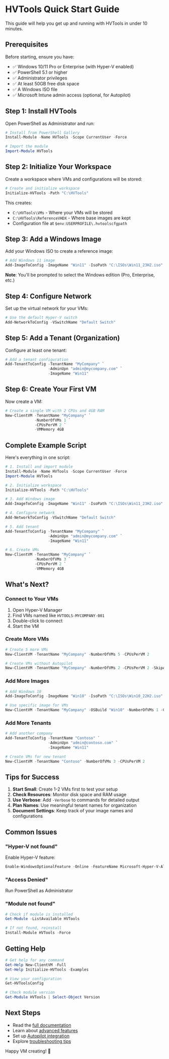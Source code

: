 # HVTools Quick Start Guide

This guide will help you get up and running with HVTools in under 10 minutes.

## Prerequisites

Before starting, ensure you have:
- ✅ Windows 10/11 Pro or Enterprise (with Hyper-V enabled)
- ✅ PowerShell 5.1 or higher
- ✅ Administrator privileges
- ✅ At least 50GB free disk space
- ✅ A Windows ISO file
- ✅ Microsoft Intune admin access (optional, for Autopilot)

## Step 1: Install HVTools

Open PowerShell as Administrator and run:

```powershell
# Install from PowerShell Gallery
Install-Module -Name HVTools -Scope CurrentUser -Force

# Import the module
Import-Module HVTools
```

## Step 2: Initialize Your Workspace

Create a workspace where VMs and configurations will be stored:

```powershell
# Create and initialize workspace
Initialize-HVTools -Path "C:\HVTools"
```

This creates:
- `C:\HVTools\VMs` - Where your VMs will be stored
- `C:\HVTools\ReferenceVHDX` - Where base images are kept
- Configuration file at `$env:USERPROFILE\.hvtoolscfgpath`

## Step 3: Add a Windows Image

Add your Windows ISO to create a reference image:

```powershell
# Add Windows 11 image
Add-ImageToConfig -ImageName "Win11" -IsoPath "C:\ISOs\Win11_23H2.iso"
```

**Note**: You'll be prompted to select the Windows edition (Pro, Enterprise, etc.)

## Step 4: Configure Network

Set up the virtual network for your VMs:

```powershell
# Use the default Hyper-V switch
Add-NetworkToConfig -VSwitchName "Default Switch"
```

## Step 5: Add a Tenant (Organization)

Configure at least one tenant:

```powershell
# Add a tenant configuration
Add-TenantToConfig -TenantName "MyCompany" `
                   -AdminUpn "admin@mycompany.com" `
                   -ImageName "Win11"
```

## Step 6: Create Your First VM

Now create a VM:

```powershell
# Create a single VM with 2 CPUs and 4GB RAM
New-ClientVM -TenantName "MyCompany" `
             -NumberOfVMs 1 `
             -CPUsPerVM 2 `
             -VMMemory 4GB
```

## Complete Example Script

Here's everything in one script:

```powershell
# 1. Install and import module
Install-Module -Name HVTools -Scope CurrentUser -Force
Import-Module HVTools

# 2. Initialize workspace
Initialize-HVTools -Path "C:\HVTools"

# 3. Add Windows image
Add-ImageToConfig -ImageName "Win11" -IsoPath "C:\ISOs\Win11_23H2.iso"

# 4. Configure network
Add-NetworkToConfig -VSwitchName "Default Switch"

# 5. Add tenant
Add-TenantToConfig -TenantName "MyCompany" `
                   -AdminUpn "admin@mycompany.com" `
                   -ImageName "Win11"

# 6. Create VMs
New-ClientVM -TenantName "MyCompany" `
             -NumberOfVMs 3 `
             -CPUsPerVM 2 `
             -VMMemory 4GB
```

## What's Next?

### Connect to Your VMs
1. Open Hyper-V Manager
2. Find VMs named like `HVTOOLS-MYCOMPANY-001`
3. Double-click to connect
4. Start the VM

### Create More VMs
```powershell
# Create 5 more VMs
New-ClientVM -TenantName "MyCompany" -NumberOfVMs 5 -CPUsPerVM 2

# Create VMs without Autopilot
New-ClientVM -TenantName "MyCompany" -NumberOfVMs 2 -CPUsPerVM 2 -SkipAutoPilot
```

### Add More Images
```powershell
# Add Windows 10
Add-ImageToConfig -ImageName "Win10" -IsoPath "C:\ISOs\Win10_22H2.iso"

# Use specific image for VMs
New-ClientVM -TenantName "MyCompany" -OSBuild "Win10" -NumberOfVMs 1 -CPUsPerVM 2
```

### Add More Tenants
```powershell
# Add another company
Add-TenantToConfig -TenantName "Contoso" `
                   -AdminUpn "admin@contoso.com" `
                   -ImageName "Win11"

# Create VMs for new tenant
New-ClientVM -TenantName "Contoso" -NumberOfVMs 3 -CPUsPerVM 2
```

## Tips for Success

1. **Start Small**: Create 1-2 VMs first to test your setup
2. **Check Resources**: Monitor disk space and RAM usage
3. **Use Verbose**: Add `-Verbose` to commands for detailed output
4. **Plan Names**: Use meaningful tenant names for organization
5. **Document Settings**: Keep track of your image names and configurations

## Common Issues

### "Hyper-V not found"
Enable Hyper-V feature:
```powershell
Enable-WindowsOptionalFeature -Online -FeatureName Microsoft-Hyper-V-All
```

### "Access Denied"
Run PowerShell as Administrator

### "Module not found"
```powershell
# Check if module is installed
Get-Module -ListAvailable HVTools

# If not found, reinstall
Install-Module HVTools -Force
```

## Getting Help

```powershell
# Get help for any command
Get-Help New-ClientVM -Full
Get-Help Initialize-HVTools -Examples

# View your configuration
Get-HVToolsConfig

# Check module version
Get-Module HVTools | Select-Object Version
```

## Next Steps

- Read the [full documentation](../README.md)
- Learn about [advanced features](./ADVANCED-USAGE.md)
- Set up [Autopilot integration](./AUTOPILOT-SETUP.md)
- Explore [troubleshooting tips](./TROUBLESHOOTING.md)

Happy VM creating! 🚀